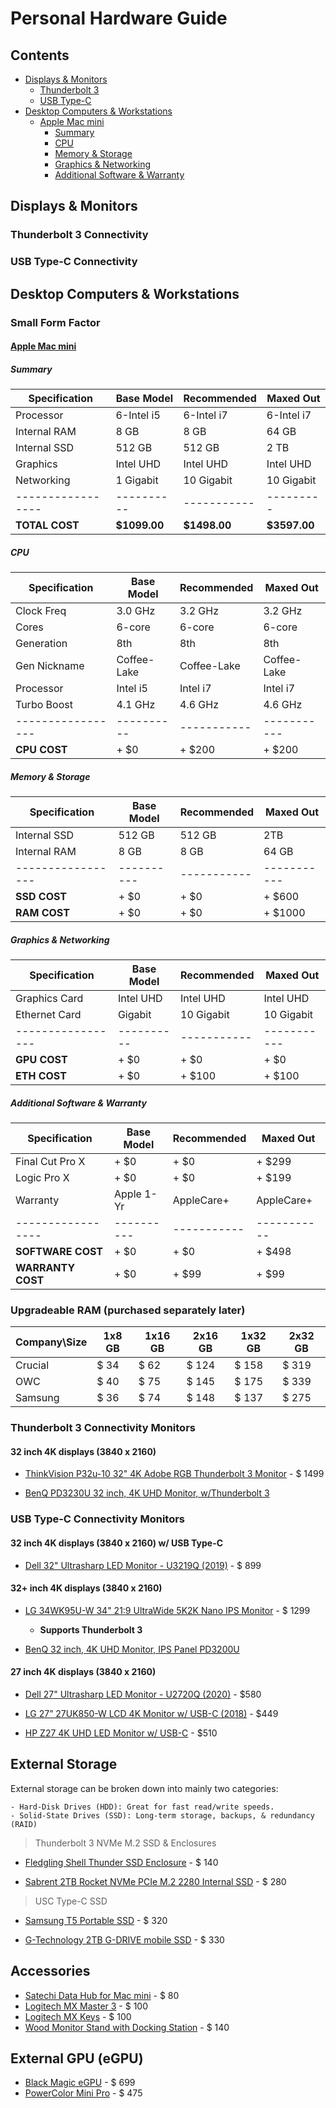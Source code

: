 # Personal Hardware Guide

## Contents

- [Displays & Monitors](#Displays--Monitors)
	- [Thunderbolt 3](#Thunderbolt-3)
	- [USB Type-C](#USB-Type-C-Connectivity)
- [Desktop Computers & Workstations](#Desktop-Computers--Workstations)
	- [Apple Mac mini](#Apple-Mac-mini)
		- [Summary](#Summary)
		- [CPU](#CPU)
		- [Memory & Storage](#Memory--Storage)
		- [Graphics & Networking](#Graphics--Networking)
		- [Additional Software & Warranty](#Additional-Software--Warranty)

## Displays & Monitors

### Thunderbolt 3 Connectivity

### USB Type-C Connectivity





## Desktop Computers & Workstations

### Small Form Factor

#### [Apple Mac mini](https://www.apple.com/mac-mini/)

##### Summary
Specification     | Base Model | Recommended | Maxed Out
----------------- | ---------- | ----------- | ---------
Processor		  |	6-Intel i5 | 6-Intel i7  | 6-Intel i7
Internal RAM	  |	8 GB       | 8 GB        | 64 GB	
Internal SSD 	  |	512 GB     | 512 GB      | 2 TB 
Graphics 		  |	Intel UHD  | Intel UHD   | Intel UHD
Networking 		  | 1 Gigabit  | 10 Gigabit  | 10 Gigabit 
----------------- | ---------- | ----------- | ---------
**TOTAL COST**    |**$1099.00**|**$1498.00** |**$3597.00**

##### CPU
Specification     | Base Model | Recommended | Maxed Out
----------------- | ---------- | ----------- | ---------
Clock Freq        | 3.0 GHz    | 3.2 GHz     | 3.2 GHz
Cores             | 6-core     | 6-core      | 6-core
Generation        | 8th        | 8th         | 8th
Gen Nickname      | Coffee-Lake| Coffee-Lake | Coffee-Lake
Processor         | Intel i5   | Intel i7    | Intel i7
Turbo Boost       | 4.1 GHz    | 4.6 GHz     | 4.6 GHz
----------------- | ---------- | ----------- | -----------
**CPU COST**      | + $0       | + $200      | + $200

##### Memory & Storage
Specification     | Base Model | Recommended | Maxed Out
----------------- | ---------- | ----------- | ---------
Internal SSD      | 512 GB     | 512 GB      | 2TB
Internal RAM      | 8 GB       | 8 GB        | 64 GB
----------------- | ---------- | ----------- | -----------
**SSD COST**      | + $0       | + $0        | + $600
**RAM COST**      | + $0       | + $0        | + $1000

##### Graphics & Networking
Specification     | Base Model | Recommended | Maxed Out
----------------- | ---------- | ----------- | ---------
Graphics Card     | Intel UHD  | Intel UHD   | Intel UHD
Ethernet Card     | Gigabit    | 10 Gigabit  | 10 Gigabit
----------------- | ---------- | ----------- | -----------
**GPU COST**      | + $0       | + $0        | + $0
**ETH COST**      | + $0       | + $100      | + $100

##### Additional Software & Warranty
Specification     | Base Model | Recommended | Maxed Out
----------------- | ---------- | ----------- | ---------
Final Cut Pro X   | + $0       | + $0        | + $299
Logic Pro X       | + $0       | + $0        | + $199
Warranty          | Apple 1-Yr | AppleCare+  | AppleCare+
----------------- | ---------- | ----------- | -----------
**SOFTWARE COST** | + $0       | + $0        | + $498
**WARRANTY COST** | + $0       | + $99       | + $99


### Upgradeable RAM (purchased separately later)

Company\Size | 1x8 GB | 1x16 GB | 2x16 GB | 1x32 GB | 2x32 GB
------------ | ------ | ------  | ------- | ------- | ------- 
Crucial      | $ 34   | $ 62    | $ 124   | $ 158   | $ 319
OWC          | $ 40   | $ 75    | $ 145   | $ 175   | $ 339
Samsung      | $ 36   | $ 74    | $ 148   | $ 137   | $ 275


### Thunderbolt 3 Connectivity Monitors
#### 32 inch 4K displays (3840 x 2160)
- [ThinkVision P32u-10 32" 4K Adobe RGB Thunderbolt 3 Monitor](https://www.lenovo.com/us/en/accessories-and-monitors/P32u) - $ 1499

- [BenQ PD3230U 32 inch, 4K UHD Monitor, w/Thunderbolt 3](https://www.benq.com/en-us/monitor/designer/pd3220u.html)

### USB Type-C Connectivity Monitors
#### 32 inch 4K displays (3840 x 2160) w/ USB Type-C
- [Dell 32" Ultrasharp LED Monitor - U3219Q (2019)](https://www.dell.com/en-us/work/shop/dell-ultrasharp-32-4k-usb-c-monitor-u3219q/apd/210-aqzz/monitors-monitor-accessories) - $ 899

#### 32+ inch 4K displays (3840 x 2160)

- [LG 34WK95U-W 34" 21:9 UltraWide 5K2K Nano IPS Monitor](https://www.bhphotovideo.com/c/product/1382968-REG/lg_34wk95u_34_nano_ips.html/DFF/d10-v2-t1-xLG34WK95U) - $ 1299
	- **Supports Thunderbolt 3**

- [BenQ 32 inch, 4K UHD Monitor, IPS Panel PD3200U](https://www.amazon.com/BenQ-PD3200U-Designer-3840x2160-DualView/dp/B01MY142C0/ref=sr_1_1?dchild=1&keywords=BenQ+PD3200U&qid=1590721090&sr=8-1)


#### 27 inch 4K displays (3840 x 2160)

- [Dell 27" Ultrasharp LED Monitor - U2720Q (2020)](https://www.dell.com/en-us/work/shop/ultrasharp-27-4k-usb-c-monitor-u2720q/apd/210-avjv/monitors-monitor-accessories) - $580

- [LG 27” 27UK850-W LCD 4K Monitor w/ USB-C (2018)](https://www.amazon.com/gp/product/B078GVTD9N/ref=ox_sc_act_title_5?smid=ATVPDKIKX0DER&psc=1) - $449

- [HP Z27 4K UHD LED Monitor w/ USB-C](https://store.hp.com/us/en/pdp/hp-z27-27-inch-4k-uhd-display) - $510


## External Storage

External storage can be broken down into mainly two categories:
    
    - Hard-Disk Drives (HDD): Great for fast read/write speeds.
    - Solid-State Drives (SSD): Long-term storage, backups, & redundancy (RAID)

> Thunderbolt 3 NVMe M.2 SSD & Enclosures
- [Fledgling Shell Thunder SSD Enclosure](https://www.amazon.com/gp/product/B07QY9V2KM/ref=ox_sc_act_title_2?smid=A3MJNIGJ08V121&psc=1) - $ 140

- [Sabrent 2TB Rocket NVMe PCIe M.2 2280 Internal SSD](https://www.amazon.com/dp/B07MTQTNVR/ref=twister_B085GG5QDR?_encoding=UTF8&th=1) - $ 280

> USC Type-C SSD
- [Samsung T5 Portable SSD](https://www.amazon.com/Samsung-T5-Portable-SSD-MU-PA2T0B/dp/B073H4GPLQ/ref=sr_1_4?dchild=1&keywords=samsung+thunderbolt+3+ssd&qid=1590624310&s=electronics&sr=1-4) - $ 320

- [G-Technology 2TB G-DRIVE mobile SSD](https://www.amazon.com/G-Technology-0G06054-G-Drive-Portable-Storage/dp/B0765LJWFZ/ref=sr_1_2?dchild=1&keywords=G-Technology-0G06054-G-Drive-Portable-Storage&qid=1590624942&sr=8-2) - $ 330

## Accessories

- [Satechi Data Hub for Mac mini](https://satechi.net/products/type-c-aluminum-stand-hub-for-mac-mini) - $ 80
- [Logitech MX Master 3](https://www.logitech.com/en-us/product/mx-master-3) - $ 100
- [Logitech MX Keys](https://www.logitech.com/en-us/product/mx-keys-wireless-keyboard) - $ 100
- [Wood Monitor Stand with Docking Station](https://en.j5create.com/collections/monitor-stands/products/jct425) - $ 140

## External GPU (eGPU)

- [Black Magic eGPU](https://www.apple.com/shop/product/HM8Y2VC/A/blackmagic-egpu) - $ 699
- [PowerColor Mini Pro](https://www.amazon.com/PowerColor-Mini-RX570-eGPU-Thunderbolt3/dp/B07Q4R7GZR) - $ 475


